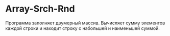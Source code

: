 # Array-Srch-Rnd
Программа заполняет двумерный массив.
Вычисляет сумму элементов каждой строки и находит строку с набольшей и наименьшей суммой.
